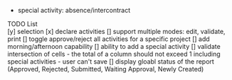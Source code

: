 * special activity: absence/intercontract

TODO List   
        [y] selection
        [x]  declare activities
        []  support multiple modes: edit, validate, print
        []  toggle approve/reject all activities for a specific project
        []  add morning/afternoon capability
        []  ability to add a special activity
        []  validate intersection of cells
            - the total of a column should not exceed 1 including special activities
            - user can't save
        []  display gloabl status of the report (Approved, Rejected, Submitted, Waiting Approval, Newly Created)